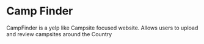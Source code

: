 # Camp Finder
 CampFinder is a yelp like Campsite focused website. Allows users to upload and review campsites around the Country 
